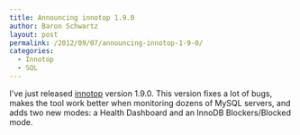 ```yaml
---
title: Announcing innotop 1.9.0
author: Baron Schwartz
layout: post
permalink: /2012/09/07/announcing-innotop-1-9-0/
categories:
  - Innotop
  - SQL
---
```

I've just released [innotop][1] version 1.9.0. This version fixes a lot of bugs, makes the tool work better when monitoring dozens of MySQL servers, and adds two new modes: a Health Dashboard and an InnoDB Blockers/Blocked mode.

 [1]: http://code.google.com/p/innotop/
